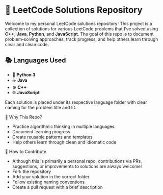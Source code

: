 # 🚀 LeetCode Solutions Repository

Welcome to my personal LeetCode solutions repository! This project is a collection of solutions for various LeetCode problems that I’ve solved using **C++**, **Java**, **Python**, and **JavaScript**. The goal of this repo is to document problem-solving approaches, track progress, and help others learn through clear and clean code.

## 📚 Languages Used

- 🐍 **Python 3**
- ☕ **Java**
- ⚙️ **C++**
- 🌐 **JavaScript**

Each solution is placed under its respective language folder with clear naming for the problem title and ID.

🧠 Why This Repo?
- Practice algorithmic thinking in multiple languages
- Document learning progress
- Create reusable patterns and templates
- Help others learn through clean and idiomatic code

📝 How to Contribute
- Although this is primarily a personal repo, contributions via PRs, suggestions, or improvements to solutions are always welcome!
- Fork the repository
- Add your solution in the correct folder
- Follow existing naming conventions
- Create a pull request with a brief description
